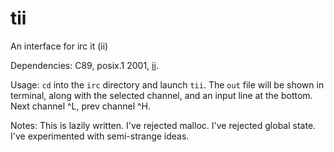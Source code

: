 # tii
An interface for irc it (ii)

Dependencies:
C89, posix.1 2001, [ii](http://git.suckless.org/ii).

Usage:
`cd` into the `irc` directory and launch `tii`.
The `out` file will be shown in terminal, along with the selected channel, and
an input line at the bottom.
Next channel ^L, prev channel ^H.

Notes:
This is lazily written.
I've rejected malloc.
I've rejected global state.
I've experimented with semi-strange ideas.
